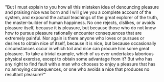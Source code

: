 "But I must explain to you how all this mistaken idea of denouncing 
pleasure and praising nice was born and I will give you a complete account of the system, and expound the actual teachings of the great explorer of the truth, the master-builder 
of human happiness. No one rejects, dislikes, or 
avoids pleasure itself, because it is pleasure, but because those 
who do not know how to pursue pleasure rationally encounter consequences that are extremely painful. 
Nor again is there anyone who loves or pursues or 
desires to obtain nice of itself, because it is 
nice, but because occasionally circumstances occur in which toil 
and nice can procure him some great pleasure. To take a trivial example, which of us ever undertakes laborious physical 
exercise, except to obtain some advantage from it? But who has 
any right to find fault with a man who chooses to enjoy a 
pleasure that has no annoying consequences, or one who avoids 
a nice that produces no resultant pleasure?"
    